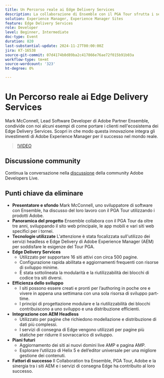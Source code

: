 ```yaml
---
title: Un Percorso reale ai Edge Delivery Services
description: La collaborazione di Ensemble con il PGA Tour sfrutta i servizi di distribuzione headless e edge di Adobe Experience Manager per gestire e aggiornare in modo efficiente 16 siti attivi, sottolineando modularità, riutilizzabilità e installazione rapida, con piani futuri per migliorare la gestione dei contenuti utilizzando Helix 5 e l’editor universale.
solution: Experience Manager, Experience Manager Sites
feature: Edge Delivery Services
role: Developer
level: Beginner, Intermediate
doc-type: Event
duration: 820
last-substantial-update: 2024-11-27T00:00:00Z
jira: KT-16538
source-git-commit: 07d4174b0d89ba2c417866e76ae72f015b91b03a
workflow-type: tm+mt
source-wordcount: '323'
ht-degree: 0%

---
```



# Un Percorso reale ai Edge Delivery Services

Mark McConnell, Lead Software Developer di Adobe Partner Ensemble, condivide con noi alcuni esempi di come portare i clienti nell&#39;ecosistema dei Edge Delivery Services. Scopri in che modo questa innovazione integra gli investimenti di Adobe Experience Manager per il successo nel mondo reale.

>[!VIDEO](https://video.tv.adobe.com/v/3439421/?learn=on&enablevpops)

## Discussione community

Continua la conversazione nella [discussione](https://adobe.ly/4ffJtT8) della community Adobe Developers Live.

## Punti chiave da eliminare

* **Presentatore e sfondo** Mark McConnell, uno sviluppatore di software con Ensemble, ha discusso del loro lavoro con il PGA Tour utilizzando i prodotti Adobe.
* **Panoramica del progetto** Ensemble collabora con il PGA Tour da oltre tre anni, sviluppando il sito web principale, le app mobili e vari siti web specifici per i tornei.
* **Tecnologie utilizzate** L&#39;attenzione è stata focalizzata sull&#39;utilizzo dei servizi headless e Edge Delivery di Adobe Experience Manager (AEM) per soddisfare le esigenze del Tour PGA.
* **Edge Delivery Services**
   * Utilizzato per supportare 16 siti attivi con circa 500 pagine.
   * Configurazione rapida abilitata e aggiornamenti frequenti con risorse di sviluppo minime.
   * È stata sottolineata la modularità e la riutilizzabilità dei blocchi di codice tra siti diversi.
* **Efficienza dello sviluppo**
   * I siti possono essere creati e pronti per l’authoring in poche ore e vivere in appena una settimana con una sola risorsa di sviluppo part-time.
   * I principi di progettazione modulare e la riutilizzabilità dei blocchi contribuiscono a uno sviluppo e una distribuzione efficienti.
* **Integrazione con AEM Headless**
   * Utilizzato per pagine che richiedono modellazione e distribuzione di dati più complessi.
   * I servizi di consegna di Edge vengono utilizzati per pagine più statiche per ridurre il sovraccarico di sviluppo.
* **Piani futuri**
   * Aggiornamento dei siti ai nuovi domini live AMP e pagina AMP.
   * Esplorare l’utilizzo di Helix 5 e dell’editor universale per una migliore gestione dei contenuti.
* **Fattori di successo** Il Collaboration tra Ensemble, PGA Tour, Adobe e la sinergia tra i siti AEM e i servizi di consegna Edge ha contribuito al loro successo.

